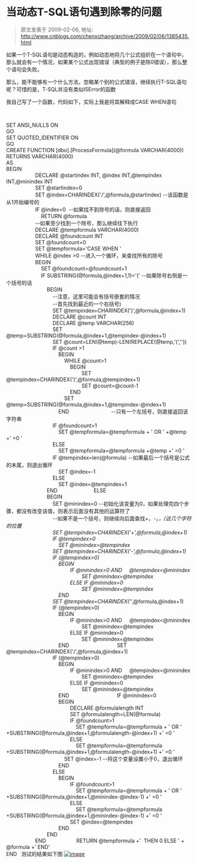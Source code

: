 # 当动态T-SQL语句遇到除零的问题 
> 原文发表于 2009-02-06, 地址: http://www.cnblogs.com/chenxizhang/archive/2009/02/06/1385435.html 


如果一个T-SQL语句是动态构造的，例如动态地将几个公式组织在一个语句中，那么就会有一个情况，如果某个公式出现错误（典型的例子是除0错误），那么整个语句会失败。

 那么，能不能够有一个什么方法，忽略某个别的公式错误，继续执行T-SQL语句呢？可惜的是，T-SQL并没有类似ISError的函数

 我自己写了一个函数，代码如下，实际上我是将其解释成CASE WHEN语句

  

 SET ANSI\_NULLS ON  
GO  
SET QUOTED\_IDENTIFIER ON  
GO  
CREATE FUNCTION [dbo].[ProcessFormula](@formula VARCHAR(4000))  
RETURNS VARCHAR(4000)  
AS  
BEGIN  
                    DECLARE @startindex INT, @index INT,@tempindex INT,@minindex INT  
                    SET @startindex=0  
                    SET @index=CHARINDEX('/',@formula,@startindex) --该函数是从1开始编号的  
                    IF @index=0  --如果找不到除号的话，则直接返回  
                        RETURN @formula  
                    --如果至少找到一个除号，那么继续往下执行  
                    DECLARE @tempformula VARCHAR(4000)  
                    DECLARE @foundcount INT  
                    SET @foundcount=0  
                    SET @tempformula='CASE WHEN '  
                    WHILE @index >0 --进入一个循环，来查找所有的除号  
                    BEGIN  
                        SET @foundcount=@foundcount+1  
                        IF SUBSTRING(@formula,@index+1,1)='(' --如果除号右侧是一个括号的话  
                            BEGIN  
                                --注意，这里可能会有括号嵌套的情况  
                                --首先找到最近的一个右括号)  
                                SET @tempindex=CHARINDEX(')',@formula,@index+1)  
                                DECLARE @count INT  
                                DECLARE @temp VARCHAR(256)  
                                SET @temp=SUBSTRING(@formula,@index+1,@tempindex-@index+1)  
                                SET @count=LEN(@temp)-LEN(REPLACE(@temp,'(',''))  
                                IF @count >1   
                                    BEGIN  
                                        WHILE @count>1  
                                            BEGIN  
                                                    SET @tempindex=CHARINDEX(')',@formula,@tempindex+1)  
                                                    SET @count=@count-1  
                                            END  
                                        SET @temp=SUBSTRING(@formula,@index+1,@tempindex-@index+1)  
                                    END                             --只有一个左括号，则直接返回该字符串  
                                IF @foundcount>1  
                                    SET @tempformula=@tempformula + ' OR ' +@temp +' =0 '  
                                ELSE  
                                    SET @tempformula=@tempformula +@temp +' =0 '  
                                IF @tempindex=len(@formula) --如果最后一个括号是公式的末尾，则退出循环  
                                    SET @index=-1  
                                ELSE  
                                    SET @index=@tempindex+1                      
                            END                         ELSE  
                            BEGIN  
                                SET @minindex=0 --初始化该变量为0，如果处理完四个步骤，都没有改变该值，则表示后面没有其他的运算符了  
                                --如果不是一个括号，则继续向后面查找+，-，*，/这几个字符的位置  
                                SET @tempindex=CHARINDEX('+',@formula,@index+1)  
                                IF @tempindex>0   
                                    SET @minindex=@tempindex  
                                SET @tempindex=CHARINDEX('-',@formula,@index+1)  
                                IF (@tempindex>0)  
                                    BEGIN  
                                            IF @minindex>0 AND     @tempindex<@minindex  
                                                    SET @minindex=@tempindex  
                                            ELSE IF @minindex=0  
                                                    SET @minindex=@tempindex  
                                    END  
                                SET @tempindex=CHARINDEX('*',@formula,@index+1)  
                                IF (@tempindex>0)  
                                    BEGIN  
                                            IF @minindex>0 AND     @tempindex<@minindex  
                                                    SET @minindex=@tempindex  
                                            ELSE IF @minindex=0  
                                                    SET @minindex=@tempindex  
                                    END                                 SET @tempindex=CHARINDEX('/',@formula,@index+1)  
                                IF (@tempindex>0)  
                                    BEGIN  
                                            IF @minindex>0 AND     @tempindex<@minindex  
                                                    SET @minindex=@tempindex  
                                            ELSE IF @minindex=0  
                                                    SET @minindex=@tempindex  
                                    END                                 IF @minindex=0  
                                    BEGIN  
                                            DECLARE @formulalength INT  
                                            SET @formulalength=LEN(@formula)  
                                            IF @foundcount>1  
                                                SET @tempformula=@tempformula + ' OR ' +SUBSTRING(@formula,@index+1,@formulalength-@index+1) +' =0 '  
                                            ELSE  
                                                SET @tempformula=@tempformula +SUBSTRING(@formula,@index+1,@formulalength-@index+1) +' =0 '  
                                        SET @index=-1 --将这个变量设置小于0，退出循环  
                                    END  
                                ELSE  
                                    BEGIN  
                                            IF @foundcount>1  
                                                SET @tempformula=@tempformula + ' OR ' +SUBSTRING(@formula,@index+1,@minindex-@index-1) +' =0 '  
                                            ELSE  
                                                SET @tempformula=@tempformula +SUBSTRING(@formula,@index+1,@minindex-@index-1) +' =0 '  
                                            SET @index=@tempindex  
                                    END  
                            END  
                    END                     RETURN @tempformula +'  THEN 0 ELSE ' + @formula +' END'  
END   测试的结果如下图 [![image](http://www.cnblogs.com/images/cnblogs_com/chenxizhang/WindowsLiveWriter/TSQL_ED80/image_thumb.png)](http://www.cnblogs.com/images/cnblogs_com/chenxizhang/WindowsLiveWriter/TSQL_ED80/image_2.png)

















